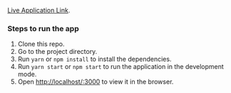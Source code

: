 [Live Application Link](https://rizwan230698.github.io/demo-streaming/).

### Steps to run the app

1. Clone this repo.
2. Go to the project directory.
3. Run `yarn` or `npm install` to install the dependencies.
4. Run `yarn start` or `npm start` to run the application in the development mode.
5. Open [http://localhost/:3000](http//localhost:3000) to view it in the browser.
